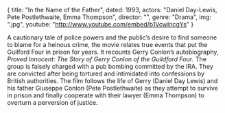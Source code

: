 {
  title: "In the Name of the Father",
  dated: 1993,
  actors: "Daniel Day-Lewis, Pete Postlethwaite, Emma Thompson",
  director: "",
  genre: "Drama",
  img: ".jpg",
  youtube: "http://www.youtube.com/embed/b1VcwIncgYs"
}

A cautionary tale of police powers and the public’s desire to find someone to blame for a heinous crime, the movie relates true events that put the Guilford Four in prison for years. It recounts Gerry Conlon’s autobiography, _Proved Innocent: The Story of Gerry Conlon of the Guildford Four_. The group is falsely charged with a pub bombing committed by the IRA. They are convicted after being tortured and intimidated into confessions by British authorities. The film follows the life of Gerry (Daniel Day Lewis) and his father Giuseppe Conlon (Pete Postlethwaite) as they attempt to survive in prison and finally cooperate with their lawyer (Emma Thompson) to overturn a perversion of justice. 
